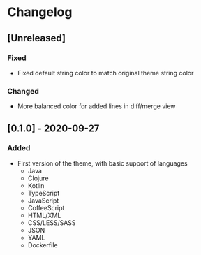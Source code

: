 # Changelog

## [Unreleased]
### Fixed
- Fixed default string color to match original theme string color

### Changed
- More balanced color for added lines in diff/merge view 

## [0.1.0] - 2020-09-27
### Added
- First version of the theme, with basic support of languages
  - Java
  - Clojure
  - Kotlin
  - TypeScript
  - JavaScript
  - CoffeeScript
  - HTML/XML
  - CSS/LESS/SASS
  - JSON
  - YAML
  - Dockerfile
  
